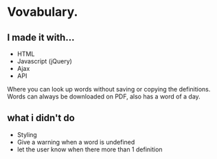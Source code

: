 
# Vovabulary.

## I made it with...
* HTML
* Javascript (jQuery)
* Ajax
* API

Where you can look up words without saving or copying the definitions. Words can always be downloaded on PDF, also has a word of a day.

## what i didn't do
* Styling
* Give a warning when a word is undefined
* let the user know when there more than 1 definition
